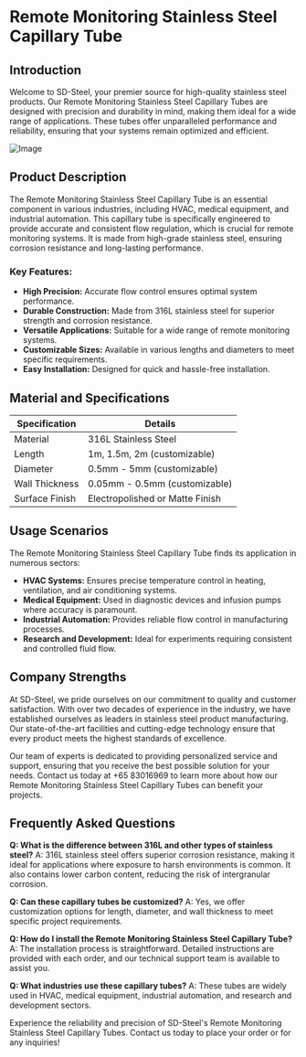 # Remote Monitoring Stainless Steel Capillary Tube

## Introduction
Welcome to SD-Steel, your premier source for high-quality stainless steel products. Our Remote Monitoring Stainless Steel Capillary Tubes are designed with precision and durability in mind, making them ideal for a wide range of applications. These tubes offer unparalleled performance and reliability, ensuring that your systems remain optimized and efficient.

![Image](https://github.com/user-attachments/assets/2567258e-e124-4816-932d-1809bd27ef0b)

## Product Description
The Remote Monitoring Stainless Steel Capillary Tube is an essential component in various industries, including HVAC, medical equipment, and industrial automation. This capillary tube is specifically engineered to provide accurate and consistent flow regulation, which is crucial for remote monitoring systems. It is made from high-grade stainless steel, ensuring corrosion resistance and long-lasting performance.

### Key Features:
- **High Precision:** Accurate flow control ensures optimal system performance.
- **Durable Construction:** Made from 316L stainless steel for superior strength and corrosion resistance.
- **Versatile Applications:** Suitable for a wide range of remote monitoring systems.
- **Customizable Sizes:** Available in various lengths and diameters to meet specific requirements.
- **Easy Installation:** Designed for quick and hassle-free installation.

## Material and Specifications

| Specification          | Details                               |
|------------------------|---------------------------------------|
| Material               | 316L Stainless Steel                  |
| Length                 | 1m, 1.5m, 2m (customizable)           |
| Diameter               | 0.5mm - 5mm (customizable)            |
| Wall Thickness         | 0.05mm - 0.5mm (customizable)         |
| Surface Finish         | Electropolished or Matte Finish       |

## Usage Scenarios
The Remote Monitoring Stainless Steel Capillary Tube finds its application in numerous sectors:

- **HVAC Systems:** Ensures precise temperature control in heating, ventilation, and air conditioning systems.
- **Medical Equipment:** Used in diagnostic devices and infusion pumps where accuracy is paramount.
- **Industrial Automation:** Provides reliable flow control in manufacturing processes.
- **Research and Development:** Ideal for experiments requiring consistent and controlled fluid flow.

## Company Strengths
At SD-Steel, we pride ourselves on our commitment to quality and customer satisfaction. With over two decades of experience in the industry, we have established ourselves as leaders in stainless steel product manufacturing. Our state-of-the-art facilities and cutting-edge technology ensure that every product meets the highest standards of excellence.

Our team of experts is dedicated to providing personalized service and support, ensuring that you receive the best possible solution for your needs. Contact us today at +65 83016969 to learn more about how our Remote Monitoring Stainless Steel Capillary Tubes can benefit your projects.

## Frequently Asked Questions

**Q: What is the difference between 316L and other types of stainless steel?**
A: 316L stainless steel offers superior corrosion resistance, making it ideal for applications where exposure to harsh environments is common. It also contains lower carbon content, reducing the risk of intergranular corrosion.

**Q: Can these capillary tubes be customized?**
A: Yes, we offer customization options for length, diameter, and wall thickness to meet specific project requirements.

**Q: How do I install the Remote Monitoring Stainless Steel Capillary Tube?**
A: The installation process is straightforward. Detailed instructions are provided with each order, and our technical support team is available to assist you.

**Q: What industries use these capillary tubes?**
A: These tubes are widely used in HVAC, medical equipment, industrial automation, and research and development sectors.

Experience the reliability and precision of SD-Steel's Remote Monitoring Stainless Steel Capillary Tubes. Contact us today to place your order or for any inquiries!